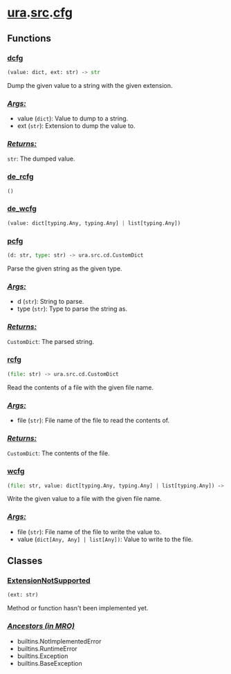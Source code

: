 # **[ura](../index.md).[src](../src.md).[cfg](cfg.md)**

## **Functions**

<h3><b><a href="#func-dcfg" id="func-dcfg">dcfg</a></b></h3>

```python
(value: dict, ext: str) ‑> str
```

Dump the given value to a string with the given extension.

<h3><b><i><a href="#func-dcfg-args" id="func-dcfg-args">Args:</a></i></b></h3>

- value (`dict`): Value to dump to a string.
- ext (`str`): Extension to dump the value to.

<h3><b><i><a href="#func-dcfg-returns" id="func-dcfg-returns">Returns:</a></i></b></h3>

`str`: The dumped value.

<h3><b><a href="#func-de_rcfg" id="func-de_rcfg">de_rcfg</a></b></h3>

```python
()
```

<h3><b><a href="#func-de_wcfg" id="func-de_wcfg">de_wcfg</a></b></h3>

```python
(value: dict[typing.Any, typing.Any] | list[typing.Any])
```

<h3><b><a href="#func-pcfg" id="func-pcfg">pcfg</a></b></h3>

```python
(d: str, type: str) ‑> ura.src.cd.CustomDict
```

Parse the given string as the given type.

<h3><b><i><a href="#func-pcfg-args" id="func-pcfg-args">Args:</a></i></b></h3>

- d (`str`): String to parse.
- type (`str`): Type to parse the string as.

<h3><b><i><a href="#func-pcfg-returns" id="func-pcfg-returns">Returns:</a></i></b></h3>

`CustomDict`: The parsed string.

<h3><b><a href="#func-rcfg" id="func-rcfg">rcfg</a></b></h3>

```python
(file: str) ‑> ura.src.cd.CustomDict
```

Read the contents of a file with the given file name.

<h3><b><i><a href="#func-rcfg-args" id="func-rcfg-args">Args:</a></i></b></h3>

- file (`str`): File name of the file to read the contents of.

<h3><b><i><a href="#func-rcfg-returns" id="func-rcfg-returns">Returns:</a></i></b></h3>

`CustomDict`: The contents of the file.

<h3><b><a href="#func-wcfg" id="func-wcfg">wcfg</a></b></h3>

```python
(file: str, value: dict[typing.Any, typing.Any] | list[typing.Any]) ‑> None
```

Write the given value to a file with the given file name.

<h3><b><i><a href="#func-wcfg-args" id="func-wcfg-args">Args:</a></i></b></h3>

- file (`str`): File name of the file to write the value to.
- value (`dict[Any, Any] | list[Any])`: Value to write to the file.

## **Classes**

<h3><b><a href="#class-ExtensionNotSupported" id="class-ExtensionNotSupported">ExtensionNotSupported</a></b></h3>

```python
(ext: str)
```

Method or function hasn't been implemented yet.

<h3><b><i><a href="#class-ExtensionNotSupported-mro" id="class-ExtensionNotSupported-mro">Ancestors (in MRO)</a></i></b></h3>

- builtins.NotImplementedError
- builtins.RuntimeError
- builtins.Exception
- builtins.BaseException
